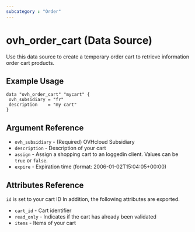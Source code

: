 ```yaml
---
subcategory : "Order"
---
```


# ovh_order_cart (Data Source)

Use this data source to create a temporary order cart to retrieve information order cart products.

## Example Usage

```hcl
data "ovh_order_cart" "mycart" {
 ovh_subsidiary = "fr"
 description    = "my cart"
}
```

## Argument Reference


* `ovh_subsidiary` - (Required) OVHcloud Subsidiary
* `description` - Description of your cart
* `assign` - Assign a shopping cart to an loggedin client. Values can be `true` or `false`. 
* `expire` - Expiration time (format: 2006-01-02T15:04:05+00:00)


## Attributes Reference

`id` is set to your cart ID
In addition, the following attributes are exported.

* `cart_id` - Cart identifier
* `read_only` - Indicates if the cart has already been validated
* `items` - Items of your cart

